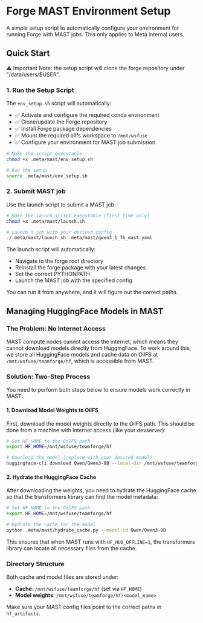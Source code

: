 # Forge MAST Environment Setup

A simple setup script to automatically configure your environment for running Forge with MAST jobs.
This only applies to Meta internal users.

## Quick Start

⚠️ Important Note: the setup script will clone the forge repository under "/data/users/$USER".

### 1. Run the Setup Script

The `env_setup.sh` script will automatically:
- ✅ Activate and configure the required conda environment
- ✅ Clone/update the Forge repository
- ✅ Install Forge package dependencies
- ✅ Mount the required oilfs workspace to `/mnt/wsfuse`
- ✅ Configure your environment for MAST job submission

```bash
# Make the script executable
chmod +x .meta/mast/env_setup.sh

# Run the setup
source .meta/mast/env_setup.sh

```

### 2. Submit MAST job

Use the launch script to submit a MAST job:

```bash
# Make the launch script executable (first time only)
chmod +x .meta/mast/launch.sh

# Launch a job with your desired config
./.meta/mast/launch.sh .meta/mast/qwen3_1_7b_mast.yaml
```

The launch script will automatically:
- Navigate to the forge root directory
- Reinstall the forge package with your latest changes
- Set the correct PYTHONPATH
- Launch the MAST job with the specified config

You can run it from anywhere, and it will figure out the correct paths.


## Managing HuggingFace Models in MAST

### The Problem: No Internet Access

MAST compute nodes cannot access the internet, which means they cannot download models directly from HuggingFace. To work around this, we store all HuggingFace models and cache data on OilFS at `/mnt/wsfuse/teamforge/hf`, which is accessible from MAST.

### Solution: Two-Step Process

You need to perform both steps below to ensure models work correctly in MAST:

#### 1. Download Model Weights to OilFS

First, download the model weights directly to the OilFS path. This should be done from a machine with internet access (like your devserver):

```bash
# Set HF_HOME to the OilFS path
export HF_HOME=/mnt/wsfuse/teamforge/hf

# Download the model (replace with your desired model)
huggingface-cli download Qwen/Qwen3-8B --local-dir /mnt/wsfuse/teamforge/hf_artifacts/qwen3_8b
```

#### 2. Hydrate the HuggingFace Cache

After downloading the weights, you need to hydrate the HuggingFace cache so that the transformers library can find the model metadata:

```bash
# Set HF_HOME to the OilFS path
export HF_HOME=/mnt/wsfuse/teamforge/hf

# Hydrate the cache for the model
python .meta/mast/hydrate_cache.py --model-id Qwen/Qwen3-8B
```

This ensures that when MAST runs with `HF_HUB_OFFLINE=1`, the transformers library can locate all necessary files from the cache.

### Directory Structure

Both cache and model files are stored under:
- **Cache**: `/mnt/wsfuse/teamforge/hf` (set via `HF_HOME`)
- **Model weights**: `/mnt/wsfuse/teamforge/hf/<model_name>`

Make sure your MAST config files point to the correct paths in `hf_artifacts`.
